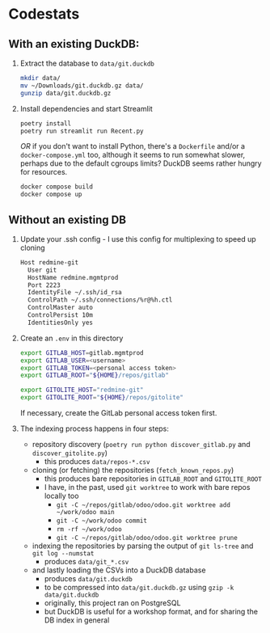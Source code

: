 # Codestats

## With an existing DuckDB:

1. Extract the database to `data/git.duckdb`
   ``` sh
   mkdir data/
   mv ~/Downloads/git.duckdb.gz data/
   gunzip data/git.duckdb.gz
   ```
2. Install dependencies and start Streamlit
   ```sh
   poetry install
   poetry run streamlit run Recent.py
   ```
   
   *OR* if you don't want to install Python, there's a `Dockerfile` and/or a `docker-compose.yml` too, although it seems to run somewhat slower, perhaps due to the default cgroups limits? DuckDB seems rather hungry for resources.
   
   ```sh
   docker compose build
   docker compose up
   ```

## Without an existing DB

1. Update your .ssh config - I use this config for multiplexing to speed up cloning

   ``` makefile
   Host redmine-git
     User git
     HostName redmine.mgmtprod
     Port 2223
     IdentityFile ~/.ssh/id_rsa
     ControlPath ~/.ssh/connections/%r@%h.ctl
     ControlMaster auto
     ControlPersist 10m
     IdentitiesOnly yes
   ```

2. Create an `.env` in this directory
   ``` sh
   export GITLAB_HOST=gitlab.mgmtprod
   export GITLAB_USER=<username>
   export GITLAB_TOKEN=<personal access token>
   export GITLAB_ROOT="${HOME}/repos/gitlab"

   export GITOLITE_HOST="redmine-git"
   export GITOLITE_ROOT="${HOME}/repos/gitolite"
   ```

   If necessary, create the GitLab personal access token first.
   
3. The indexing process happens in four steps:
   - repository discovery (`poetry run python discover_gitlab.py` and `discover_gitolite.py`)
     - this produces `data/repos-*.csv`
   - cloning (or fetching) the repositories (`fetch_known_repos.py`)
     - this produces bare repositories in `GITLAB_ROOT` and `GITOLITE_ROOT`
     - I have, in the past, used `git worktree` to work with bare repos locally too
       - `git -C ~/repos/gitlab/odoo/odoo.git worktree add ~/work/odoo main`
       - `git -C ~/work/odoo commit`
       - `rm -rf ~/work/odoo`
       - `git -C ~/repos/gitlab/odoo/odoo.git worktree prune`
   - indexing the repositories by parsing the output of `git ls-tree` and `git log --numstat`
     - produces `data/git_*.csv`
   - and lastly loading the CSVs into a DuckDB database
     - produces `data/git.duckdb`
     - to be compressed into `data/git.duckdb.gz` using `gzip -k data/git.duckdb`
     - originally, this project ran on PostgreSQL
     - but DuckDB is useful for a workshop format, and for sharing the DB index in general
